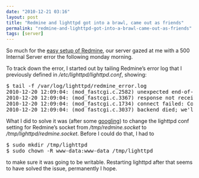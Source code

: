 ```yaml
---
date: "2010-12-21 03:16"
layout: post
title: "Redmine and lighttpd got into a brawl, came out as friends"
permalink: "redmine-and-lighttpd-got-into-a-brawl-came-out-as-friends"
tags: [server]
---
```


So much for the <a href="http://iamnearlythere.tumblr.com/post/2348721123/installing-redmine-on-ubuntu-and-lighttpd">easy setup of Redmine</a>, our server gazed at me with a 500 Internal Server error the following monday morning.

To track down the error, I started out by tailing Redmine’s error log that I previously defined in <em>/etc/lighttpd/lighttpd.conf</em>, showing:
<div class="CodeRay">
<div class="code">
<pre>$ tail -f /var/log/lighttpd/redmine_error.log
2010-12-20 12:09:04: (mod_fastcgi.c.2582) unexpected end-of-file (perhaps the fastcgi process died): pid: 6425 socket: unix:/tmp/redmine.socket-0
2010-12-20 12:09:04: (mod_fastcgi.c.3367) response not received, request sent: 909 on socket: unix:/tmp/redmine.socket-0 for /dispatch.fcgi?, closing connection                                                                          
2010-12-20 12:09:04: (mod_fastcgi.c.1734) connect failed: Connection refused on unix:/tmp/redmine.socket-3
2010-12-20 12:09:04: (mod_fastcgi.c.3037) backend died; we'll disable it for 1 seconds and send the request to another backend instead: reconnects: 0 load: 1</pre>
</div>
</div>
What I did to solve it was (after some <a href="http://www.webhostingtalk.com/archive/index.php/t-662362.html">googling</a>) to change the lighttpd conf setting for Redmine’s socket from <em>/tmp/redmine.socket</em> to <em>/tmp/lighttpd/redmine.socket</em>. Before I could do that, I had to
<div class="CodeRay">
<div class="code">
<pre>$ sudo mkdir /tmp/lighttpd
$ sudo chown -R www-data:www-data /tmp/lighttpd</pre>
</div>
</div>
to make sure it was going to be writable. Restarting lighttpd after that seems to have solved the issue, permanently I hope.
